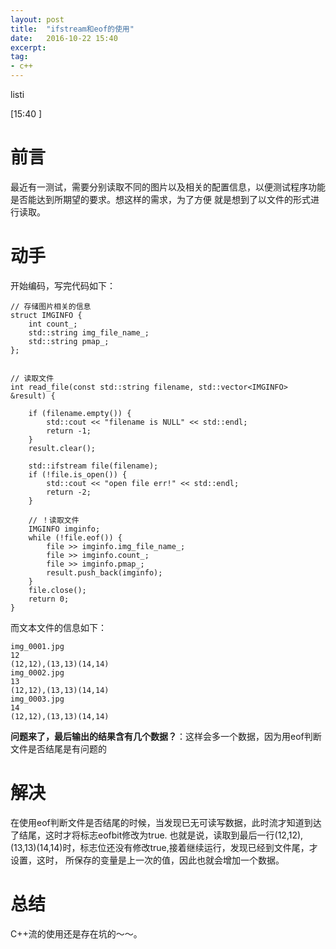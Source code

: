 ```yaml
---
layout: post
title:  "ifstream和eof的使用"
date:   2016-10-22 15:40 
excerpt:
tag:
- c++ 
---
```


listi

[15:40 ]

# 前言
最近有一测试，需要分别读取不同的图片以及相关的配置信息，以便测试程序功能是否能达到所期望的要求。想这样的需求，为了方便
就是想到了以文件的形式进行读取。

# 动手
开始编码，写完代码如下：

```
// 存储图片相关的信息
struct IMGINFO {
    int count_;
    std::string img_file_name_;
    std::string pmap_;
};


// 读取文件
int read_file(const std::string filename, std::vector<IMGINFO> &result) {

    if (filename.empty()) {
        std::cout << "filename is NULL" << std::endl;
        return -1;
    }
    result.clear();

    std::ifstream file(filename);
    if (!file.is_open()) {
        std::cout << "open file err!" << std::endl;
        return -2;
    }

    // ！读取文件
    IMGINFO imginfo;
    while (!file.eof()) {
        file >> imginfo.img_file_name_;
        file >> imginfo.count_;
        file >> imginfo.pmap_;
        result.push_back(imginfo);
    }
    file.close();
    return 0;
}

```
而文本文件的信息如下：

```
img_0001.jpg
12
(12,12),(13,13)(14,14)
img_0002.jpg
13
(12,12),(13,13)(14,14)
img_0003.jpg
14
(12,12),(13,13)(14,14)
```
**问题来了，最后输出的结果含有几个数据？**：这样会多一个数据，因为用eof判断文件是否结尾是有问题的

# 解决

在使用eof判断文件是否结尾的时候，当发现已无可读写数据，此时流才知道到达了结尾，这时才将标志eofbit修改为true.
也就是说，读取到最后一行(12,12),(13,13)(14,14)时，标志位还没有修改true,接着继续运行，发现已经到文件尾，才设置，这时，
所保存的变量是上一次的值，因此也就会增加一个数据。


# 总结
C++流的使用还是存在坑的～～。